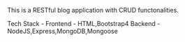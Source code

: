 This is a RESTful blog application with CRUD functonalities.

Tech Stack -
Frontend - HTML,Bootstrap4
Backend  - NodeJS,Express,MongoDB,Mongoose